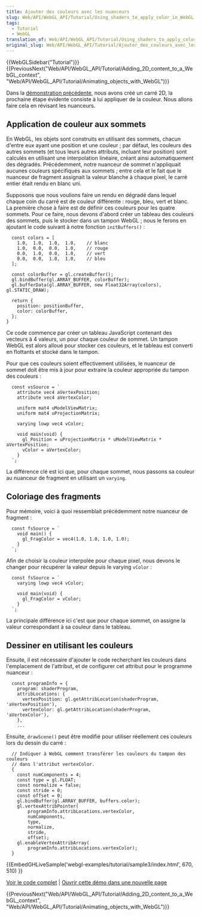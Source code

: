 ```yaml
---
title: Ajouter des couleurs avec les nuanceurs
slug: Web/API/WebGL_API/Tutorial/Using_shaders_to_apply_color_in_WebGL
tags:
  - Tutoriel
  - WebGL
translation_of: Web/API/WebGL_API/Tutorial/Using_shaders_to_apply_color_in_WebGL
original_slug: Web/API/WebGL_API/Tutorial/Ajouter_des_couleurs_avec_les_shaders
---
```

{{WebGLSidebar("Tutorial")}} {{PreviousNext("Web/API/WebGL_API/Tutorial/Adding_2D_content_to_a_WebGL_context", "Web/API/WebGL_API/Tutorial/Animating_objects_with_WebGL")}}

Dans la [démonstration précédente](/fr/docs/WebGL/Ajouter_du_contenu_à_WebGL), nous avons créé un carré 2D, la prochaine étape évidente consiste à lui appliquer de la couleur. Nous allons faire cela en révisant les nuanceurs.

## Application de couleur aux sommets

En WebGL, les objets sont construits en utilisant des sommets, chacun d'entre eux ayant une position et une couleur ; par défaut, les couleurs des autres sommets (et tous leurs autres attributs, incluant leur position) sont calculés en utilisant une interpolation linéaire, créant ainsi automatiquement des dégradés. Précédemment, notre nuanceur de sommet n'appliquait aucunes couleurs spécifiques aux sommets&nbsp;; entre cela et le fait que le nuanceur de fragment assignait la valeur blanche à chaque pixel, le carré entier était rendu en blanc uni.

Supposons que nous voulions faire un rendu en dégradé dans lequel chaque coin du carré est de couleur différente : rouge, bleu, vert et blanc. La première chose à faire est de définir ces couleurs pour les quatre sommets. Pour ce faire, nous devons d'abord créer un tableau des couleurs des sommets, puis le stocker dans un tampon WebGL ; nous le ferons en ajoutant le code suivant à notre fonction `initBuffers()` :

      const colors = [
        1.0,  1.0,  1.0,  1.0,    // blanc
        1.0,  0.0,  0.0,  1.0,    // rouge
        0.0,  1.0,  0.0,  1.0,    // vert
        0.0,  0.0,  1.0,  1.0,    // bleu
      ];

      const colorBuffer = gl.createBuffer();
      gl.bindBuffer(gl.ARRAY_BUFFER, colorBuffer);
      gl.bufferData(gl.ARRAY_BUFFER, new Float32Array(colors), gl.STATIC_DRAW);

      return {
        position: positionBuffer,
        color: colorBuffer,
      };
    }

Ce code commence par créer un tableau JavaScript contenant des vecteurs à 4 valeurs, un pour chaque couleur de sommet. Un tampon WebGL est alors alloué pour stocker ces couleurs, et le tableau est converti en flottants et stocké dans le tampon.

Pour que ces couleurs soient effectivement utilisées, le nuanceur de sommet doit être mis à jour pour extraire la couleur appropriée du tampon des couleurs :

      const vsSource = `
        attribute vec4 aVertexPosition;
        attribute vec4 aVertexColor;

        uniform mat4 uModelViewMatrix;
        uniform mat4 uProjectionMatrix;

        varying lowp vec4 vColor;

        void main(void) {
          gl_Position = uProjectionMatrix * uModelViewMatrix * aVertexPosition;
          vColor = aVertexColor;
        }
      `;

La différence clé est ici que, pour chaque sommet, nous passons sa couleur au nuanceur de fragment en utilisant un `varying`.

## Coloriage des fragments

Pour mémoire, voici à quoi ressemblait précédemment notre nuanceur de fragment :

      const fsSource = `
        void main() {
          gl_FragColor = vec4(1.0, 1.0, 1.0, 1.0);
        }
      `;

Afin de choisir la couleur interpolée pour chaque pixel, nous devons le changer pour récupérer la valeur depuis le varying `vColor` :

      const fsSource = `
        varying lowp vec4 vColor;

        void main(void) {
          gl_FragColor = vColor;
        }
      `;

La principale différence ici c'est que pour chaque sommet, on assigne la valeur correspondant à sa couleur dans le tableau.

## Dessiner en utilisant les couleurs

Ensuite, il est nécessaire d'ajouter le code recherchant les couleurs dans l'emplacement de l'attribut, et de configurer cet attribut pour le programme nuanceur :

      const programInfo = {
        program: shaderProgram,
        attribLocations: {
          vertexPosition: gl.getAttribLocation(shaderProgram, 'aVertexPosition'),
          vertexColor: gl.getAttribLocation(shaderProgram, 'aVertexColor'),
        },
        ...

Ensuite, `drawScene()` peut être modifié pour utiliser réellement ces couleurs lors du dessin du carré :

      // Indiquer à WebGL comment transférer les couleurs du tampon des couleurs
      // dans l'attribut vertexColor.
      {
        const numComponents = 4;
        const type = gl.FLOAT;
        const normalize = false;
        const stride = 0;
        const offset = 0;
        gl.bindBuffer(gl.ARRAY_BUFFER, buffers.color);
        gl.vertexAttribPointer(
            programInfo.attribLocations.vertexColor,
            numComponents,
            type,
            normalize,
            stride,
            offset);
        gl.enableVertexAttribArray(
            programInfo.attribLocations.vertexColor);
      }

{{EmbedGHLiveSample('webgl-examples/tutorial/sample3/index.html', 670, 510) }}

[Voir le code complet](https://github.com/mdn/webgl-examples/tree/gh-pages/tutorial/sample3) | [Ouvrir cette démo dans une nouvelle page](http://mdn.github.io/webgl-examples/tutorial/sample3/)

{{PreviousNext("Web/API/WebGL_API/Tutorial/Adding_2D_content_to_a_WebGL_context", "Web/API/WebGL_API/Tutorial/Animating_objects_with_WebGL")}}

